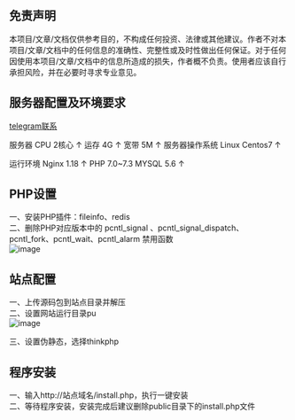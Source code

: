 ## 免责声明

本项目/文章/文档仅供参考目的，不构成任何投资、法律或其他建议。作者不对本项目/文章/文档中的任何信息的准确性、完整性或及时性做出任何保证。对于任何因使用本项目/文章/文档中的信息所造成的损失，作者概不负责。使用者应该自行承担风险，并在必要时寻求专业意见。
## 服务器配置及环境要求
[telegram联系](https://t.me/seven56678)  



服务器	CPU 2核心 ↑
运存 4G ↑
宽带 5M ↑
服务器操作系统	Linux Centos7 ↑

运行环境	Nginx 1.18 ↑
PHP 7.0~7.3 
MYSQL 5.6 ↑
## PHP设置

一、安装PHP插件：fileinfo、redis  
二、删除PHP对应版本中的 pcntl_signal 、pcntl_signal_dispatch、 pcntl_fork、pcntl_wait、pcntl_alarm 禁用函数  
![image](https://github.com/jkjj8899/kefuxitong/assets/152266072/4c843239-772c-47dd-b430-27421a301949)
## 站点配置

一、上传源码包到站点目录并解压  
二、设置网站运行目录pu  
![image](https://github.com/jkjj8899/kefuxitong/assets/152266072/0d644d4f-6982-4e08-950d-d8e329a217ef)  

三、设置伪静态，选择thinkphp  
##  程序安装

一、输入http://站点域名/install.php，执行一键安装  
二、等待程序安装，安装完成后建议删除public目录下的install.php文件  

